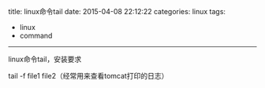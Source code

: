 title: linux命令tail
date: 2015-04-08 22:12:22
categories: linux
tags:
  - linux
  - command
---
linux命令tail，安装要求

tail -f file1 file2（经常用来查看tomcat打印的日志）

     